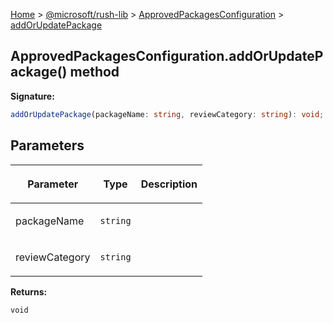 [Home](./index) &gt; [@microsoft/rush-lib](./rush-lib.md) &gt; [ApprovedPackagesConfiguration](./rush-lib.approvedpackagesconfiguration.md) &gt; [addOrUpdatePackage](./rush-lib.approvedpackagesconfiguration.addorupdatepackage.md)

## ApprovedPackagesConfiguration.addOrUpdatePackage() method

<b>Signature:</b>

```typescript
addOrUpdatePackage(packageName: string, reviewCategory: string): void;
```

## Parameters

|  <p>Parameter</p> | <p>Type</p> | <p>Description</p> |
|  --- | --- | --- |
|  <p>packageName</p> | <p>`string`</p> |  |
|  <p>reviewCategory</p> | <p>`string`</p> |  |

<b>Returns:</b>

`void`

